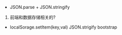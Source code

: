 - JSON.parse + JSON.stringify
1. 前端和数据存储相关的?
- localSorage.setItem(key,val)  JSON.strigify
bootstrap